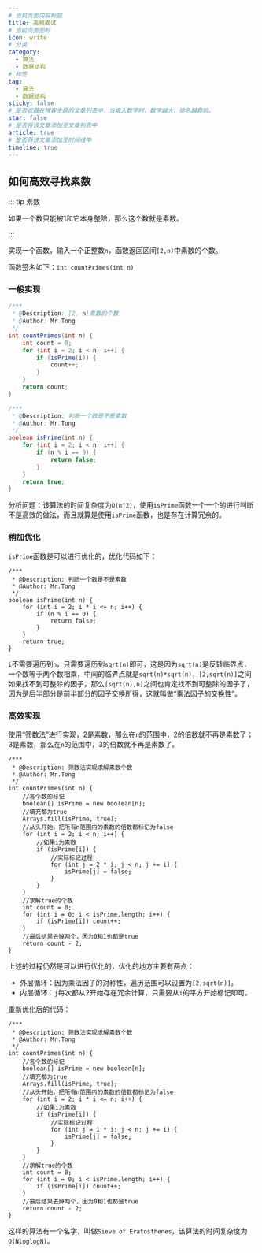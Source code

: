 ```yaml
---
# 当前页面内容标题
title: 高频面试
# 当前页面图标
icon: write
# 分类
category:
  - 算法
  - 数据结构
# 标签
tag:
  - 算法
  - 数据结构
sticky: false
# 是否收藏在博客主题的文章列表中，当填入数字时，数字越大，排名越靠前。
star: false
# 是否将该文章添加至文章列表中
article: true
# 是否将该文章添加至时间线中
timeline: true
---
```


## 如何高效寻找素数

::: tip 素数

如果一个数只能被1和它本身整除，那么这个数就是素数。

:::

实现一个函数，输入一个正整数`n`，函数返回区间`[2,n)`中素数的个数。

函数签名如下：`int countPrimes(int n)`

### 一般实现

```java
/***
 * @Description: [2, n)素数的个数
 * @Author: Mr.Tong
 */
int countPrimes(int n) {
    int count = 0;
    for (int i = 2; i < n; i++) {
        if (isPrime(i)) {
            count++;
        }
    }
    return count;
}

/***
 * @Description: 判断一个数是不是素数
 * @Author: Mr.Tong
 */
boolean isPrime(int n) {
    for (int i = 2; i < n; i++) {
        if (n % i == 0) {
            return false;
        }
    }
    return true;
}
```

分析问题：该算法的时间复杂度为`O(n^2)`，使用`isPrime`函数一个一个的进行判断不是高效的做法，而且就算是使用`isPrime`函数，也是存在计算冗余的。

### 稍加优化

`isPrime`函数是可以进行优化的，优化代码如下：

```java{6}
/***
 * @Description: 判断一个数是不是素数
 * @Author: Mr.Tong
 */
boolean isPrime(int n) {
    for (int i = 2; i * i <= n; i++) {
        if (n % i == 0) {
            return false;
        }
    }
    return true;
}
```

`i`不需要遍历到`n`，只需要遍历到`sqrt(n)`即可，这是因为`sqrt(n)`是反转临界点，一个数等于两个数相乘，中间的临界点就是`sqrt(n)*sqrt(n)`，`[2,sqrt(n)]`之间如果找不到可整除的因子，那么`[sqrt(n),n]`之间也肯定找不到可整除的因子了，因为是后半部分是前半部分的因子交换所得，这就叫做“乘法因子的交换性”。

### 高效实现

使用“筛数法”进行实现，2是素数，那么在`n`的范围中，2的倍数就不再是素数了；3是素数，那么在`n`的范围中，3的倍数就不再是素数了。

```java{11,15}
/***
 * @Description: 筛数法实现求解素数个数
 * @Author: Mr.Tong
 */
int countPrimes(int n) {
    //各个数的标记
    boolean[] isPrime = new boolean[n];
    //填充都为true
    Arrays.fill(isPrime, true);
    //从头开始，把所有n范围内的素数的倍数都标记为false
    for (int i = 2; i < n; i++) {
        //如果i为素数
        if (isPrime[i]) {
            //实际标记过程
            for (int j = 2 * i; j < n; j += i) {
                isPrime[j] = false;
            }
        }
    }
    //求解true的个数
    int count = 0;
    for (int i = 0; i < isPrime.length; i++) {
        if (isPrime[i]) count++;
    }
    //最后结果去掉两个，因为0和1也都是true
    return count - 2;
}
```

上述的过程仍然是可以进行优化的，优化的地方主要有两点：

* 外层循环：因为乘法因子的对称性，遍历范围可以设置为`[2,sqrt(n)]`。
* 内层循环：`j`每次都从2开始存在冗余计算，只需要从`i`的平方开始标记即可。

重新优化后的代码：

```java{10-19}
/***
 * @Description: 筛数法实现求解素数个数
 * @Author: Mr.Tong
 */
int countPrimes(int n) {
    //各个数的标记
    boolean[] isPrime = new boolean[n];
    //填充都为true
    Arrays.fill(isPrime, true);
    //从头开始，把所有n范围内的素数的倍数都标记为false
    for (int i = 2; i * i <= n; i++) {
        //如果i为素数
        if (isPrime[i]) {
            //实际标记过程
            for (int j = i * i; j < n; j += i) {
                isPrime[j] = false;
            }
        }
    }
    //求解true的个数
    int count = 0;
    for (int i = 0; i < isPrime.length; i++) {
        if (isPrime[i]) count++;
    }
    //最后结果去掉两个，因为0和1也都是true
    return count - 2;
}
```

这样的算法有一个名字，叫做`Sieve of Eratosthenes`，该算法的时间复杂度为`O(NloglogN)`。
